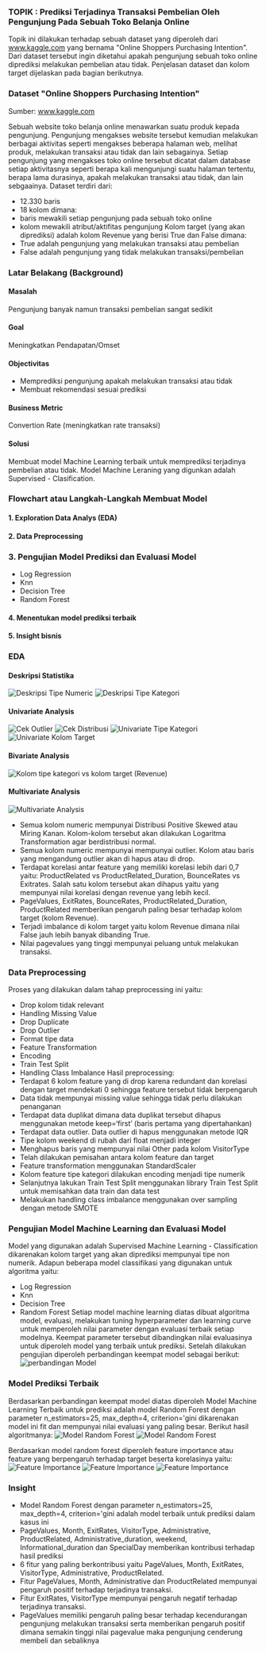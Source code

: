 ### TOPIK : Prediksi Terjadinya Transaksi Pembelian Oleh Pengunjung Pada Sebuah Toko Belanja Online
Topik ini dilakukan terhadap sebuah dataset yang diperoleh dari www.kaggle.com yang bernama "Online Shoppers Purchasing Intention". Dari dataset tersebut ingin diketahui apakah pengunjung sebuah toko online diprediksi melakukan pembelian atau tidak. Penjelasan dataset dan kolom target dijelaskan pada bagian berikutnya.
### Dataset "Online Shoppers Purchasing Intention"
Sumber: www.kaggle.com

Sebuah website toko belanja online menawarkan suatu produk kepada pengunjung. Pengunjung mengakses website tersebut kemudian melakukan berbagai aktivitas seperti mengakses beberapa halaman web, melihat produk, melakukan transaksi atau tidak dan lain sebagainya. Setiap pengunjung yang mengakses toko online tersebut dicatat dalam database setiap aktivitasnya seperti berapa kali mengunjungi suatu halaman tertentu, berapa lama durasinya, apakah melakukan transaksi atau tidak, dan lain sebgaainya. 
Dataset terdiri dari:
- 12.330 baris
- 18 kolom
dimana:
- baris mewakili setiap pengunjung pada sebuah toko online
- kolom mewakili atribut/aktifitas pengunjung
Kolom target (yang akan diprediksi) adalah kolom Revenue yang berisi True dan False dimana:
- True adalah pengunjung yang melakukan transaksi atau pembelian
- False adalah pengunjung yang tidak melakukan transaksi/pembelian
### Latar Belakang (Background)
#### Masalah
Pengunjung banyak namun transaksi pembelian sangat sedikit
#### Goal
Meningkatkan Pendapatan/Omset
#### Objectivitas
- Memprediksi pengunjung apakah melakukan transaksi atau tidak
- Membuat rekomendasi sesuai prediksi
#### Business Metric
Convertion Rate (meningkatkan rate transaksi)
#### Solusi
Membuat model Machine Learning terbaik untuk memprediksi terjadinya pembelian atau tidak.
Model Machine Leraning yang digunkan adalah Supervised - Clasification.
### Flowchart atau Langkah-Langkah Membuat Model
#### 1. Exploration Data Analys (EDA)
#### 2. Data Preprocessing
### 3. Pengujian Model Prediksi dan Evaluasi Model
- Log Regression
- Knn
- Decision Tree
- Random Forest
#### 4. Menentukan model prediksi terbaik
#### 5. Insight bisnis
### EDA
#### Deskripsi Statistika
![Deskripsi Tipe Numeric](https://github.com/dodystat/myfinalproject_supervisedml/blob/main/image/deskripsinum.png)
![Deskripsi Tipe Kategori](https://github.com/dodystat/myfinalproject_supervisedml/blob/main/image/deskripsicat.png)
#### Univariate Analysis
![Cek Outlier](https://github.com/dodystat/myfinalproject_supervisedml/blob/main/image/unioutlier.png)
![Cek Distribusi](https://github.com/dodystat/myfinalproject_supervisedml/blob/main/image/unidistribusi.png)
![Univariate Tipe Kategori](https://github.com/dodystat/myfinalproject_supervisedml/blob/main/image/unikategori.png)
![Univariate Kolom Target](https://github.com/dodystat/myfinalproject_supervisedml/blob/main/image/unirevenue.png)
#### Bivariate Analysis
![Kolom tipe kategori vs kolom target (Revenue)](https://github.com/dodystat/myfinalproject_supervisedml/blob/main/image/bivariate.png)
#### Multivariate Analysis
![Multivariate Analysis](https://github.com/dodystat/myfinalproject_supervisedml/blob/main/image/multivariate.png)

- Semua kolom numeric mempunyai Distribusi Positive Skewed atau Miring Kanan. Kolom-kolom tersebut akan dilakukan Logaritma Transformation agar berdistribusi normal.
- Semua kolom numeric mempunyai mempunyai outlier. Kolom atau baris yang mengandung outlier akan di hapus atau di drop. 
- Terdapat korelasi antar feature yang memiliki korelasi lebih dari 0,7 yaitu: ProductRelated vs ProductRelated_Duration, BounceRates vs Exitrates. Salah satu kolom tersebut akan dihapus yaitu yang mempunyai nilai korelasi dengan revenue yang lebih kecil.
- PageValues, ExitRates, BounceRates, ProductRelated_Duration, ProductRelated memberikan pengaruh paling besar terhadap kolom target (kolom Revenue).
- Terjadi imbalance di kolom target yaitu kolom Revenue dimana nilai False jauh lebih banyak dibanding True.
- Nilai pagevalues yang tinggi mempunyai peluang untuk melakukan transaksi.
### Data Preprocessing
Proses yang dilakukan dalam tahap preprocessing ini yaitu:
- Drop kolom tidak relevant
- Handling Missing Value
- Drop Duplicate
- Drop Outlier
- Format tipe data
- Feature Transformation
- Encoding
- Train Test Split
- Handling Class Imbalance
Hasil preprocessing:
- Terdapat 6 kolom feature yang di drop karena redundant dan korelasi dengan target mendekati 0 sehingga feature tersebut tidak berpengaruh
- Data tidak mempunyai missing value sehingga tidak perlu dilakukan penanganan
- Terdapat data duplikat dimana data duplikat tersebut dihapus menggunakan metode keep=‘first’ (baris pertama yang dipertahankan)
- Terdapat data outlier. Data outlier di hapus menggunakan metode IQR
- Tipe kolom weekend di rubah dari float menjadi integer
- Menghapus baris yang mempunyai nilai Other pada kolom VisitorType
- Telah dilakukan pemisahan antara kolom feature dan target
- Feature transformation menggunakan StandardScaler
- Kolom feature tipe kategori dilakukan encoding menjadi tipe numerik
- Selanjutnya lakukan Train Test Split menggunakan library Train Test Split untuk memisahkan data train dan data test
- Melakukan handling class imbalance menggunakan over sampling dengan metode SMOTE
### Pengujian Model Machine Learning dan Evaluasi Model
Model yang digunakan adalah Supervised Machine Learning - Classification dikarenakan kolom target yang akan diprediksi mempunyai tipe non numerik. Adapun beberapa model classifikasi yang digunakan untuk algoritma yaitu:
- Log Regression
- Knn
- Decision Tree
- Random Forest
Setiap model machine learning diatas dibuat algoritma model, evaluasi, melakukan tuning hyperparameter dan learning curve untuk memperoleh nilai parameter dengan evaluasi terbaik setiap modelnya. Keempat parameter tersebut dibandingkan nilai evaluasinya untuk diperoleh model yang terbaik untuk prediksi. Setelah dilakukan pengujian diperoleh perbandingan keempat model sebagai berikut:
![perbandingan Model](https://github.com/dodystat/myfinalproject_supervisedml/blob/main/image/model.png)
### Model Prediksi Terbaik
Berdasarkan perbandingan keempat model diatas diperoleh Model Machine Learning Terbaik untuk prediksi adalah model Random Forest dengan parameter n_estimators=25, max_depth=4, criterion='gini dikarenakan model ini fit dan mempunyai nilai evaluasi yang paling besar. Berikut hasil algoritmanya:
![Model Random Forest](https://github.com/dodystat/myfinalproject_supervisedml/blob/main/image/rf.png)
![Model Random Forest](https://github.com/dodystat/myfinalproject_supervisedml/blob/main/image/rf2.png)

Berdasarkan model random forest diperoleh feature importance atau feature yang berpengaruh terhadap target beserta korelasinya yaitu:
![Feature Importance](https://github.com/dodystat/myfinalproject_supervisedml/blob/main/image/featureimportance.png)
![Feature Importance](https://github.com/dodystat/myfinalproject_supervisedml/blob/main/image/shape1.png)
![Feature Importance](https://github.com/dodystat/myfinalproject_supervisedml/blob/main/image/shape2.png)

### Insight
- Model Random Forest dengan parameter n_estimators=25, max_depth=4, criterion='gini adalah model terbaik untuk prediksi dalam kasus ini
- PageValues, Month, ExitRates, VisitorType, Administrative, ProductRelated, Administrative_duration, weekend, Informational_duration dan SpecialDay memberikan kontribusi terhadap hasil prediksi
- 6 fitur yang paling berkontribusi yaitu PageValues, Month, ExitRates, VisitorType, Administrative, ProductRelated. 
- 	Fitur PageValues, Month, Administrative dan ProductRelated mempunyai pengaruh positif terhadap terjadinya transaksi.
- Fitur ExitRates, VisitorType mempunyai pengaruh negatif terhadap terjadinya transaksi.
- PageValues memiliki pengaruh paling besar terhadap kecendurangan pengunjung melakukan transaksi serta memberikan pengaruh positif dimana semakin tinggi nilai pagevalue maka pengunjung cenderung membeli dan sebaliknya
